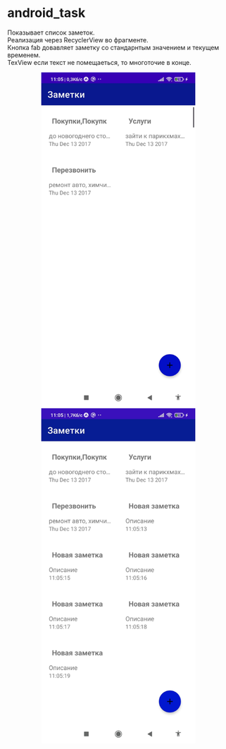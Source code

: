 # android_task

Показывает список заметок. <br>
Реализация через RecyclerView  во фрагменте. <br>
Кнопка fab довавляет заметку со стандарнтым значением и текущем временем. <br>
TexView  если текст не помещаеться, то многоточие в конце. <br>


 <p align="center">
  <img src="src_readme/1.jpg" width="350" title="Скріншот сплеш екрана">
  <img src="src_readme/2.jpg" width="350" alt="accessibility text">
</p>





